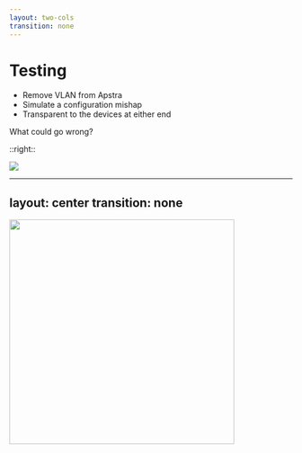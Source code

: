 ```yaml
---
layout: two-cols
transition: none
---
```

# Testing

- Remove VLAN from Apstra
- Simulate a configuration mishap
- Transparent to the devices at either end

What could go wrong?

::right::

<img src="/testing.jpg">

<!--
So we're all good to go. One of things we decided to test first was the external connectivity out of the fabric.

Seeing that we're gluing pseudowires and VXLAN tunnels together, this is a good candidate on where something can go wrong along the way and break connectivity, likely from human error. So, let's simulate the human error!

As all the switching configuration is handled by Apstra, we can just remove the VLAN from the blueprint, to simulate this scenario. This won't signal anything to the devices at either end, being our routers and firewalls, it will just drop all frames.

So, we decided to start with the primary service. We have enabled some other features on the FortiGates to evaluate multiple possible interfaces when building a session, so that if we fail over the external connectivity, little to no packets should be lost as the session isn't needing to be rebuilt.

Open up Apstra, remove the VLAN and hit apply. We wait a few seconds, and not a moment after we see the configuration being marked as applied to the switches, I lose my in-band web UI session to the FortiGate. We had been running ICMP to the firewall and a host behind it, both are no longer responding. He's dead, Jim.
-->

---
layout: center
transition: none
---

<img src="/testing2.jpg" width="400px">

<!--
Well that was unexpected. Okay, time to get onto the console and see what went wrong on the firewall, because _surely_ it's not my Trio boxes.

Open up Lighthouse, find the OpenGear the active firewall member is plugged into, connect to the port... and before we can even go any further, ICMP messages start being replied to, and my HTTPS connection restores. Clearly that broke something, but then it fixed itself? Weird. Let's go digging further.

We decide the best way to do that, is to roll our changes back, and see what happens. The firewall doesn't skip a beat. Not a single packet lost on our testing. Interesting. Double check interface graphs, and we've definitely switched back to the primary circuit.

Okay, let's give it another crack, but this time we're on the console port on the firewall and poking at what is going on. Drop the primary circuit, once again the firewall stops responding to external connectivity. We check the BGP session for the circuit we're playing with, and it is down, just like we would expect. BFD is working here. Interesting. Everything else looks fine, nothing jumping out at us as unexpected.

So we decide to change tact, and look at the MX terminating this circuit...
-->
